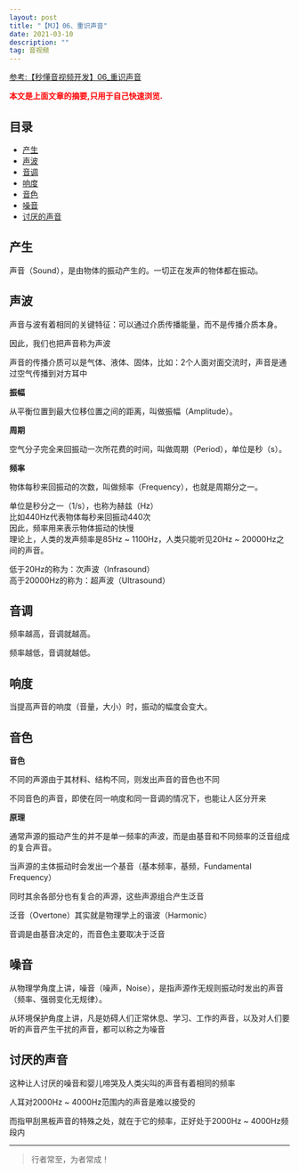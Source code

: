 ```yaml
---
layout: post
title: "【MJ】06、重识声音"
date: 2021-03-10
description: ""
tag: 音视频
---
```



[参考:【秒懂音视频开发】06_重识声音](https://www.cnblogs.com/mjios/p/14506905.html)

<span style="font-weight:bold;color:red;">本文是上面文章的摘要,只用于自己快速浏览.</span>


## 目录

* [产生](#content1)
* [声波](#content2)
* [音调](#content3)
* [响度](#content4)
* [音色](#content5)
* [噪音](#content6)
* [讨厌的声音](#content7)




<!-- ************************************************ -->
## <a id="content1"></a>产生

声音（Sound），是由物体的振动产生的。一切正在发声的物体都在振动。



<!-- ************************************************ -->
## <a id="content2"></a>声波

声音与波有着相同的关键特征：可以通过介质传播能量，而不是传播介质本身。

因此，我们也把声音称为声波

声音的传播介质可以是气体、液体、固体，比如：2个人面对面交流时，声音是通过空气传播到对方耳中


**振幅**

从平衡位置到最大位移位置之间的距离，叫做振幅（Amplitude）。


**周期**

空气分子完全来回振动一次所花费的时间，叫做周期（Period），单位是秒（s）。


**频率**

物体每秒来回振动的次数，叫做频率（Frequency），也就是周期分之一。

单位是秒分之一（1/s），也称为赫兹（Hz）   
比如440Hz代表物体每秒来回振动440次   
因此，频率用来表示物体振动的快慢    
理论上，人类的发声频率是85Hz ~ 1100Hz，人类只能听见20Hz ~ 20000Hz之间的声音。    

低于20Hz的称为：次声波（Infrasound）    
高于20000Hz的称为：超声波（Ultrasound）     


<!-- ************************************************ -->
## <a id="content3"></a>音调

频率越高，音调就越高。

频率越低，音调就越低。


<!-- ************************************************ -->
## <a id="content4"></a>响度

当提高声音的响度（音量，大小）时，振动的幅度会变大。



<!-- ************************************************ -->
## <a id="content5"></a>音色

**音色**

不同的声源由于其材料、结构不同，则发出声音的音色也不同

不同音色的声音，即使在同一响度和同一音调的情况下，也能让人区分开来


**原理**

通常声源的振动产生的并不是单一频率的声波，而是由基音和不同频率的泛音组成的复合声音。

当声源的主体振动时会发出一个基音（基本频率，基频，Fundamental Frequency）

同时其余各部分也有复合的声源，这些声源组合产生泛音

泛音（Overtone）其实就是物理学上的谐波（Harmonic）

音调是由基音决定的，而音色主要取决于泛音

<!-- ************************************************ -->
## <a id="content6"></a>噪音

从物理学角度上讲，噪音（噪声，Noise），是指声源作无规则振动时发出的声音（频率、强弱变化无规律）。

从环境保护角度上讲，凡是妨碍人们正常休息、学习、工作的声音，以及对人们要听的声音产生干扰的声音，都可以称之为噪音



<!-- ************************************************ -->
## <a id="content7"></a>讨厌的声音

这种让人讨厌的噪音和婴儿啼哭及人类尖叫的声音有着相同的频率

人耳对2000Hz ~ 4000Hz范围内的声音是难以接受的

而指甲刮黑板声音的特殊之处，就在于它的频率，正好处于2000Hz ~ 4000Hz频段内







----------
>  行者常至，为者常成！


